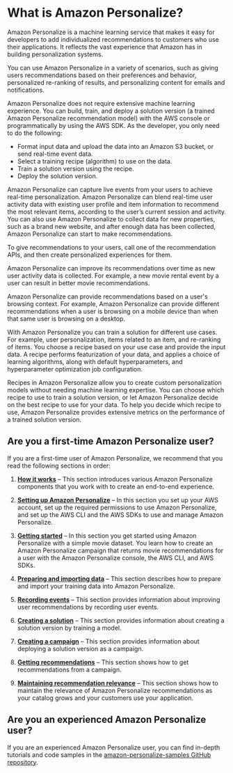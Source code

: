 # What is Amazon Personalize?<a name="what-is-personalize"></a>

Amazon Personalize is a machine learning service that makes it easy for developers to add individualized recommendations to customers who use their applications\. It reflects the vast experience that Amazon has in building personalization systems\.

You can use Amazon Personalize in a variety of scenarios, such as giving users recommendations based on their preferences and behavior, personalized re\-ranking of results, and personalizing content for emails and notifications\.

Amazon Personalize does not require extensive machine learning experience\. You can build, train, and deploy a solution version \(a trained Amazon Personalize recommendation model\) with the AWS console or programmatically by using the AWS SDK\. As the developer, you only need to do the following:
+ Format input data and upload the data into an Amazon S3 bucket, or send real\-time event data\.
+ Select a training recipe \(algorithm\) to use on the data\.
+ Train a solution version using the recipe\.
+ Deploy the solution version\.

Amazon Personalize can capture live events from your users to achieve real\-time personalization\. Amazon Personalize can blend real\-time user activity data with existing user profile and item information to recommend the most relevant items, according to the user’s current session and activity\. You can also use Amazon Personalize to collect data for new properties, such as a brand new website, and after enough data has been collected, Amazon Personalize can start to make recommendations\.

To give recommendations to your users, call one of the recommendation APIs, and then create personalized experiences for them\.

Amazon Personalize can improve its recommendations over time as new user activity data is collected\. For example, a new movie rental event by a user can result in better movie recommendations\.

Amazon Personalize can provide recommendations based on a user's browsing context\. For example, Amazon Personalize can provide different recommendations when a user is browsing on a mobile device than when that same user is browsing on a desktop\.

With Amazon Personalize you can train a solution for different use cases\. For example, user personalization, items related to an item, and re\-ranking of items\. You choose a recipe based on your use case and provide the input data\. A recipe performs featurization of your data, and applies a choice of learning algorithms, along with default hyperparameters, and hyperparameter optimization job configuration\.

Recipes in Amazon Personalize allow you to create custom personalization models without needing machine learning expertise\. You can choose which recipe to use to train a solution version, or let Amazon Personalize decide on the best recipe to use for your data\. To help you decide which recipe to use, Amazon Personalize provides extensive metrics on the performance of a trained solution version\.

## Are you a first\-time Amazon Personalize user?<a name="first-time-user"></a>

If you are a first\-time user of Amazon Personalize, we recommend that you read the following sections in order:

1. **[How it works](how-it-works.md)** – This section introduces various Amazon Personalize components that you work with to create an end\-to\-end experience\.

1. **[Setting up Amazon Personalize](setup.md)** – In this section you set up your AWS account, set up the required permissions to use Amazon Personalize, and set up the AWS CLI and the AWS SDKs to use and manage Amazon Personalize\.

1. **[Getting started](getting-started.md)** – In this section you get started using Amazon Personalize with a simple movie dataset\. You learn how to create an Amazon Personalize campaign that returns movie recommendations for a user with the Amazon Personalize console, the AWS CLI, and AWS SDKs\. 

1. **[Preparing and importing data](data-prep.md)** – This section describes how to prepare and import your training data into Amazon Personalize\.

1. **[Recording events](recording-events.md)** – This section provides information about improving user recommendations by recording user events\.

1. **[Creating a solution](training-deploying-solutions.md)** – This section provides information about creating a solution version by training a model\.

1. **[Creating a campaign](campaigns.md)** – This section provides information about deploying a solution version as a campaign\.

1. **[Getting recommendations](getting-recommendations.md)** – This section shows how to get recommendations from a campaign\.

1. **[Maintaining recommendation relevance](maintaining-relevance.md)** – This section shows how to maintain the relevance of Amazon Personalize recommendations as your catalog grows and your customers use your application\.

## Are you an experienced Amazon Personalize user?<a name="experienced-user"></a>

If you are an experienced Amazon Personalize user, you can find in\-depth tutorials and code samples in the [amazon\-personalize\-samples GitHub repository](https://github.com/aws-samples/amazon-personalize-samples)\.